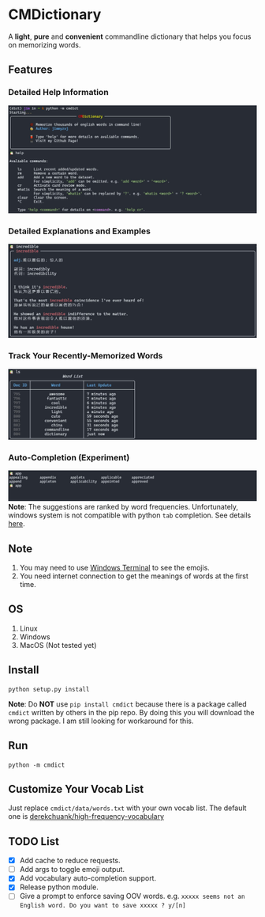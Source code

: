# CMDictionary

A **light**, **pure** and **convenient** commandline dictionary that helps you focus on memorizing words.

## Features

### Detailed Help Information
![demo_help](asset/demo_help.jpg)

### Detailed Explanations and Examples
![demo_query](asset/demo_query.jpg)

### Track Your Recently-Memorized Words
![demo_list](asset/demo_list.jpg)

### Auto-Completion (Experiment)
![demo_auto](asset/demo_auto.jpg)
**Note**: The suggestions are ranked by word frequencies. Unfortunately, windows system is not compatible with python `tab` completion. See details [here](https://stackoverflow.com/questions/1081405/python-tab-completion-in-windows).

## Note

1. You may need to use [Windows Terminal](https://github.com/microsoft/terminal) to see the emojis.
2. You need internet connection to get the meanings of words at the first time.

## OS
1. Linux
2. Windows
3. MacOS (Not tested yet)
## Install

```
python setup.py install
```

**Note**: Do **NOT** use `pip install cmdict` because there is a package called `cmdict` written by others in the pip repo. By doing this you will download the wrong package. I am still looking for workaround for this.

## Run

```
python -m cmdict
```

## Customize Your Vocab List
Just replace `cmdict/data/words.txt` with your own vocab list. The default one is [derekchuank/high-frequency-vocabulary](https://github.com/derekchuank/high-frequency-vocabulary/blob/master/20k.txt)

## TODO List
- [x] Add cache to reduce requests.
- [ ] Add args to toggle emoji output.
- [x] Add vocabulary auto-completion support.
- [x] Release python module.
- [ ] Give a prompt to enforce saving OOV words. e.g. `xxxxx seems not an English word. Do you want to save xxxxx ? y/[n]`
